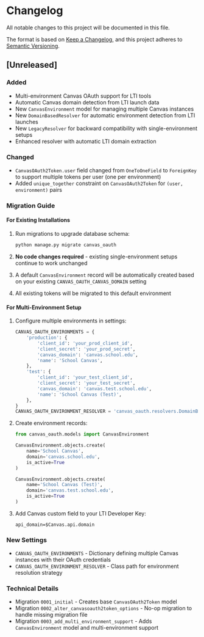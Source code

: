 # Changelog

All notable changes to this project will be documented in this file.

The format is based on [Keep a Changelog](https://keepachangelog.com/en/1.0.0/),
and this project adheres to [Semantic Versioning](https://semver.org/spec/v2.0.0.html).

## [Unreleased]

### Added

- Multi-environment Canvas OAuth support for LTI tools
- Automatic Canvas domain detection from LTI launch data
- New `CanvasEnvironment` model for managing multiple Canvas instances
- New `DomainBasedResolver` for automatic environment detection from LTI launches
- New `LegacyResolver` for backward compatibility with single-environment setups
- Enhanced resolver with automatic LTI domain extraction

### Changed

- `CanvasOAuth2Token.user` field changed from `OneToOneField` to `ForeignKey` to support multiple tokens per user (one per environment)
- Added `unique_together` constraint on `CanvasOAuth2Token` for `(user, environment)` pairs

### Migration Guide

#### For Existing Installations

1. Run migrations to upgrade database schema:

   ```bash
   python manage.py migrate canvas_oauth
   ```

2. **No code changes required** - existing single-environment setups continue to work unchanged
3. A default `CanvasEnvironment` record will be automatically created based on your existing `CANVAS_OAUTH_CANVAS_DOMAIN` setting
4. All existing tokens will be migrated to this default environment

#### For Multi-Environment Setup

1. Configure multiple environments in settings:

   ```python
   CANVAS_OAUTH_ENVIRONMENTS = {
       'production': {
           'client_id': 'your_prod_client_id',
           'client_secret': 'your_prod_secret',
           'canvas_domain': 'canvas.school.edu',
           'name': 'School Canvas',
       },
       'test': {
           'client_id': 'your_test_client_id',
           'client_secret': 'your_test_secret',
           'canvas_domain': 'canvas.test.school.edu',
           'name': 'School Canvas (Test)',
       },
   }
   CANVAS_OAUTH_ENVIRONMENT_RESOLVER = 'canvas_oauth.resolvers.DomainBasedResolver'
   ```

2. Create environment records:

   ```python
   from canvas_oauth.models import CanvasEnvironment

   CanvasEnvironment.objects.create(
       name='School Canvas',
       domain='canvas.school.edu',
       is_active=True
   )

   CanvasEnvironment.objects.create(
       name='School Canvas (Test)',
       domain='canvas.test.school.edu',
       is_active=True
   )
   ```

3. Add Canvas custom field to your LTI Developer Key:

   ```text
   api_domain=$Canvas.api.domain
   ```

### New Settings

- `CANVAS_OAUTH_ENVIRONMENTS` - Dictionary defining multiple Canvas instances with their OAuth credentials
- `CANVAS_OAUTH_ENVIRONMENT_RESOLVER` - Class path for environment resolution strategy

### Technical Details

- Migration `0001_initial` - Creates base `CanvasOAuth2Token` model
- Migration `0002_alter_canvasoauth2token_options` - No-op migration to handle missing migration file
- Migration `0003_add_multi_environment_support` - Adds `CanvasEnvironment` model and multi-environment support
